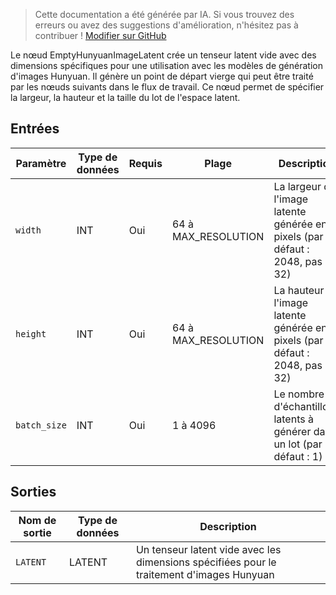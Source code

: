 > Cette documentation a été générée par IA. Si vous trouvez des erreurs ou avez des suggestions d'amélioration, n'hésitez pas à contribuer ! [Modifier sur GitHub](https://github.com/Comfy-Org/embedded-docs/blob/main/comfyui_embedded_docs/docs/EmptyHunyuanImageLatent/fr.md)

Le nœud EmptyHunyuanImageLatent crée un tenseur latent vide avec des dimensions spécifiques pour une utilisation avec les modèles de génération d'images Hunyuan. Il génère un point de départ vierge qui peut être traité par les nœuds suivants dans le flux de travail. Ce nœud permet de spécifier la largeur, la hauteur et la taille du lot de l'espace latent.

## Entrées

| Paramètre | Type de données | Requis | Plage | Description |
|-----------|-----------|----------|-------|-------------|
| `width` | INT | Oui | 64 à MAX_RESOLUTION | La largeur de l'image latente générée en pixels (par défaut : 2048, pas : 32) |
| `height` | INT | Oui | 64 à MAX_RESOLUTION | La hauteur de l'image latente générée en pixels (par défaut : 2048, pas : 32) |
| `batch_size` | INT | Oui | 1 à 4096 | Le nombre d'échantillons latents à générer dans un lot (par défaut : 1) |

## Sorties

| Nom de sortie | Type de données | Description |
|-------------|-----------|-------------|
| `LATENT` | LATENT | Un tenseur latent vide avec les dimensions spécifiées pour le traitement d'images Hunyuan |
